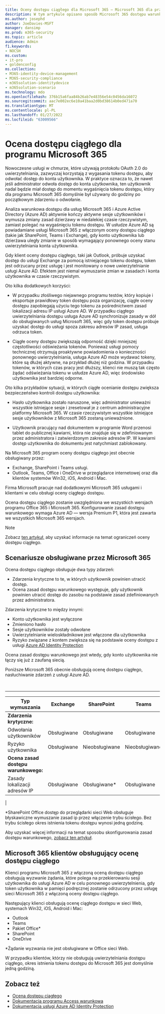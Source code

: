 ```yaml
---
title: Oceny dostępu ciągłego dla Microsoft 365 — Microsoft 365 dla przedsiębiorstw
description: W tym artykule opisano sposób Microsoft 365 dostępu warunkowego w usłudze Azure AD proaktywnie kończy aktywne sesje użytkowników i wymusza zmiany zasad dzierżawy w czasie rzeczywistym.
ms.author: josephd
author: JoeDavies-MSFT
manager: dansimp
ms.prod: m365-security
ms.topic: article
audience: Admin
f1.keywords:
- NOCSH
ms.custom:
- it-pro
- goldenconfig
ms.collection:
- M365-identity-device-management
- M365-security-compliance
- m365solution-identitydevice
- m365solution-scenario
ms.technology: mdo
ms.openlocfilehash: 376b15a6faa84b26ab7e48356e54c0456da16072
ms.sourcegitcommit: aac7e002ec6e10a41baa2d0bd38614b0ed471a70
ms.translationtype: MT
ms.contentlocale: pl-PL
ms.lasthandoff: 01/27/2022
ms.locfileid: "63009566"
---
```

# <a name="continuous-access-evaluation-for-microsoft-365"></a>Ocena dostępu ciągłego dla programu Microsoft 365

Nowoczesne usługi w chmurze, które używają protokołu OAuth 2.0 do uwierzytelniania, zazwyczaj korzystają z wygasania tokenu dostępu, aby odwołać dostęp do konta użytkownika. W praktyce oznacza to, że nawet jeśli administrator odwoła dostęp do konta użytkownika, ten użytkownik nadal będzie miał dostęp do momentu wygaśnięcia tokenu dostępu, który dla programu Microsoft 365 domyślnie był używany do godziny po początkowym zdarzeniu o odwołanie.

Analiza warunkowa dostępu dla usług Microsoft 365 i Azure Active Directory (Azure AD) aktywnie kończy aktywne sesje użytkowników i wymusza zmiany zasad dzierżawy w niedalekiej czasie rzeczywistym, zamiast polegać na wygaśnięciu tokenu dostępu. W usłudze Azure AD są powiadamiane usługi Microsoft 365 z włączonym oceny dostępu ciągłego (takie jak SharePoint, Teams i Exchange), gdy konto użytkownika lub dzierżawa uległy zmianie w sposób wymagający ponownego oceny stanu uwierzytelniania konta użytkownika.

Gdy klient oceny dostępu ciągłego, taki jak Outlook, próbuje uzyskać dostęp do usługi Exchange za pomocą istniejącego tokenu dostępu, token jest odrzucany przez usługę i jest monitowany o nowe uwierzytelnianie usługi Azure AD. Efektem jest niemal wymuszanie zmian w zasadach i konta użytkownika w czasie rzeczywistym.

Oto kilka dodatkowych korzyści:

- W przypadku złośliwego niejawnego programu testów, który kopiuje i eksportuje prawidłowy token dostępu poza organizację, ciągłe oceny dostępu zapobiegają użyciu tego tokenu za pośrednictwem zasad lokalizacji adresu IP usługi Azure AD. W przypadku ciągłego uwierzytelniania dostępu usługa Azure AD synchronizuje zasady w dół do obsługiwanych usług Microsoft 365, więc gdy token dostępu próbuje uzyskać dostęp do usługi spoza zakresu adresów IP zasad, usługa odrzuca token.

- Ciągłe oceny dostępu zwiększają odporność dzięki mniejszej częstotliwości odświeżania tokenów. Ponieważ usługi pomocy technicznej otrzymują proaktywne powiadomienia o konieczności ponownego uwierzytelniania, usługa Azure AD może wydawać tokeny, które są dłużej aktywne, na przykład dłużej niż godzina. W przypadku tokenów, w których czas pracy jest dłuższy, klienci nie muszą tak często żądać odświeżania tokenu w usłudze Azure AD, więc środowisko użytkownika jest bardziej odporne.

Oto kilka przykładów sytuacji, w których ciągłe ocenianie dostępu zwiększa bezpieczeństwo kontroli dostępu użytkownika:

- Hasło użytkownika zostało naruszone, więc administrator unieważni wszystkie istniejące sesje i zresetował je z centrum administracyjne platformy Microsoft 365. W czasie rzeczywistym wszystkie istniejące sesje użytkowników z Microsoft 365 zostaną unieważnione.

- Użytkownik pracujący nad dokumentem w programie Word przenosi tablet do publicznej kawiarni, która nie znajduje się w zdefiniowanym przez administratora i zatwierdzonym zakresie adresów IP. W kawiarni dostęp użytkownika do dokumentu jest natychmiast zablokowany.

Na Microsoft 365 program oceny dostępu ciągłego jest obecnie obsługiwany przez:

- Exchange, SharePoint i Teams usługi.
- Outlook, Teams, Office i OneDrive w przeglądarce internetowej oraz dla klientów systemów Win32, iOS, Android i Mac.

Firma Microsoft pracuje nad dodatkowymi Microsoft 365 usługami i klientami w celu obsługi oceny ciągłego dostępu.

Ocena dostępu ciągłego zostanie uwzględniona we wszystkich wersjach programu Office 365 i Microsoft 365. Konfigurowanie zasad dostępu warunkowego wymaga Azure AD — wersja Premium P1, która jest zawarta we wszystkich Microsoft 365 wersjach.

> [!NOTE]
> Zobacz [ten artykuł,](/azure/active-directory/conditional-access/concept-continuous-access-evaluation#limitations) aby uzyskać informacje na temat ograniczeń oceny dostępu ciągłego.

## <a name="scenarios-supported-by-microsoft-365"></a>Scenariusze obsługiwane przez Microsoft 365

Ocena dostępu ciągłego obsługuje dwa typy zdarzeń:

- Zdarzenia krytyczne to te, w których użytkownik powinien utracić dostęp.
- Ocena zasad dostępu warunkowego występuje, gdy użytkownik powinien utracić dostęp do zasobu na podstawie zasad zdefiniowanych przez administratora.

Zdarzenia krytyczne to między innymi:

- Konto użytkownika jest wyłączone
- Zmieniono hasło
- Sesje użytkowników zostały odwołane
- Uwierzytelnianie wieloskładnikowe jest włączone dla użytkownika
- Ryzyko związane z kontem zwiększa się na podstawie oceny dostępu z usługi [Azure AD Identity Protection](/azure/active-directory/identity-protection/overview-identity-protection)

Ocena zasad dostępu warunkowego jest wtedy, gdy konto użytkownika nie łączy się już z zaufaną siecią.

Poniższe Microsoft 365 obecnie obsługują ocenę dostępu ciągłego, nasłuchiwanie zdarzeń z usługi Azure AD.

<br>

****

|Typ wymuszania|Exchange|SharePoint|Teams|
|---|---|---|---|
|**Zdarzenia krytyczne:**||||
|Odwołania użytkowników|Obsługiwane|Obsługiwane|Obsługiwane|
|Ryzyko użytkownika|Obsługiwane|Nieobsługiwane|Nieobsługiwane|
|**Ocena zasad dostępu warunkowego:**||||
|Zasady lokalizacji adresów IP|Obsługiwane|Obsługiwane\*|Obsługiwane|
|

\*SharePoint Office dostęp do przeglądarki sieci Web obsługuje błyskawiczne wymuszanie zasad ip przez włączenie trybu ścisłego. Bez trybu ścisłego okres istnienia tokenu dostępu wynosi jedną godzinę.

Aby uzyskać więcej informacji na temat sposobu skonfigurowania zasad dostępu warunkowego, [zobacz ten artykuł](/azure/active-directory/conditional-access/overview).

## <a name="microsoft-365-clients-supporting-continuous-access-evaluation"></a>Microsoft 365 klientów obsługujący ocenę dostępu ciągłego

Klienci programu Microsoft 365 z włączoną oceną dostępu ciągłego obsługują wyzwanie żądania, które polega na przekierowaniu sesji użytkownika do usługi Azure AD w celu ponownego uwierzytelnienia, gdy token użytkownika w pamięci podręcznej zostanie odrzucony przez usługę sieci Microsoft 365 z włączoną oceny dostępu ciągłego.

Następujący klienci obsługują ocenę ciągłego dostępu w sieci Web, systemach Win32, iOS, Android i Mac:

- Outlook
- Teams
- Pakiet Office\*
- SharePoint
- OneDrive

\*Żądanie wyzwania nie jest obsługiwane w Office sieci Web.

W przypadku klientów, którzy nie obsługują uwierzytelniania dostępu ciągłego, okres istnienia tokenu dostępu do Microsoft 365 jest domyślnie jedną godziną.

## <a name="see-also"></a>Zobacz też

- [Ocena dostępu ciągłego](/azure/active-directory/conditional-access/concept-continuous-access-evaluation)
- [Dokumentacja programu Access warunkowa](/azure/active-directory/conditional-access/overview)
- [Dokumentacja usługi Azure AD Identity Protection](/azure/active-directory/identity-protection/overview-identity-protection)
